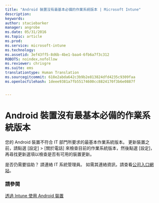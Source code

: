 ```yaml
---
title: "Android 裝置沒有最基本必備的作業系統版本 | Microsoft Intune"
description: 
keywords: 
author: staciebarker
manager: angrobe
ms.date: 05/31/2016
ms.topic: article
ms.prod: 
ms.service: microsoft-intune
ms.technology: 
ms.assetid: 3ef43ff5-8d6b-4be1-baa4-6fb6a7f3c312
ROBOTS: noindex,nofollow
ms.reviewer: chrisgre
ms.suite: ems
translationtype: Human Translation
ms.sourcegitcommit: 618e2abda642c3b9b2e813824dfd4235c9309faa
ms.openlocfilehash: 1deee9381a7fb55174600cc8824170f3b6e0887f


---
```



# Android 裝置沒有最基本必備的作業系統版本

您的 Android 裝置不符合 IT 部門所要求的最基本作業系統版本。 更新裝置之前，請點選 [設定] &gt; [關於電話] 來檢查目前的作業系統版本，然後點選 [設定]，再尋找更新選項以檢查是否有可用的裝置更新。

是否仍需要協助？ 請連絡 IT 系統管理員。 如需其連絡資訊，請查看[公司入口網站](http://portal.manage.microsoft.com)。

### 請參閱
[透過 Intune 使用 Android 裝置](using-your-android-device-with-intune.md)



<!--HONumber=Jul16_HO4-->


